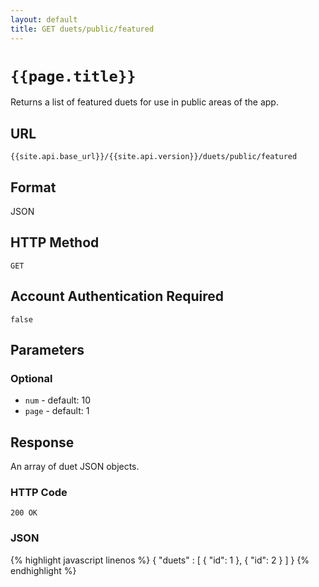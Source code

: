 ```yaml
---
layout: default
title: GET duets/public/featured
---
```

# `{{page.title}}`

Returns a list of featured duets for use in public areas of the app.

## URL

`{{site.api.base_url}}/{{site.api.version}}/duets/public/featured`

## Format

JSON

## HTTP Method

`GET`

## Account Authentication Required

`false`

## Parameters

### Optional

* `num` - default: 10
* `page` - default: 1

## Response

An array of duet JSON objects.

### HTTP Code

`200 OK`

### JSON

{% highlight javascript linenos %}
{
  "duets" : [
    {
      "id": 1
    },
    {
      "id": 2
    }
  ]
}
{% endhighlight %}